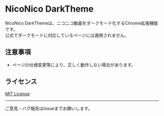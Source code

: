 # NicoNico DarkTheme
NicoNico DarkThemeは、ニコニコ動画をダークモード化するChrome拡張機能です。  
公式でダークモードに対応しているページには適用されません。

## 注意事項
- ページの仕様変更等により、正しく動作しない場合があります。

## ライセンス

[MIT License](./LICENSE)

---
ご意見・バグ報告はIssueまでお願いします。